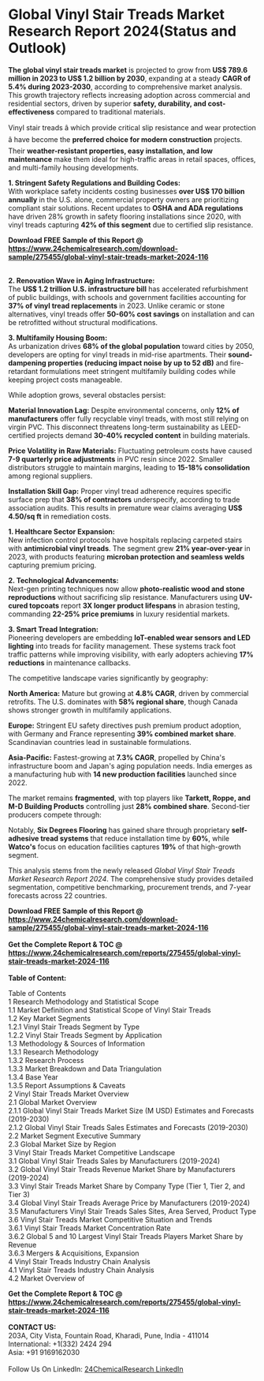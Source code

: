 <h1>Global Vinyl Stair Treads Market Research Report 2024(Status and Outlook)</h1><p><strong>The global vinyl stair treads market</strong> is projected to grow from <strong>US$ 789.6 million in 2023 to US$ 1.2 billion by 2030</strong>, expanding at a steady <strong>CAGR of 5.4% during 2023-2030</strong>, according to comprehensive market analysis. This growth trajectory reflects increasing adoption across commercial and residential sectors, driven by superior <strong>safety, durability, and cost-effectiveness</strong> compared to traditional materials.</p><p>Vinyl stair treads â which provide critical slip resistance and wear protection â have become the <strong>preferred choice for modern construction</strong> projects. Their <strong>weather-resistant properties, easy installation, and low maintenance</strong> make them ideal for high-traffic areas in retail spaces, offices, and multi-family housing developments.</p><p><strong>1. Stringent Safety Regulations and Building Codes:</strong><br>
With workplace safety incidents costing businesses <strong>over US$ 170 billion annually</strong> in the U.S. alone, commercial property owners are prioritizing compliant stair solutions. Recent updates to <strong>OSHA and ADA regulations</strong> have driven 28% growth in safety flooring installations since 2020, with vinyl treads capturing <strong>42% of this segment</strong> due to certified slip resistance.</p><div><b>Download FREE Sample of this Report @ 
            <a href="https://www.24chemicalresearch.com/download-sample/275455/global-vinyl-stair-treads-market-2024-116">
            https://www.24chemicalresearch.com/download-sample/275455/global-vinyl-stair-treads-market-2024-116</a></b></div><br><p><strong>2. Renovation Wave in Aging Infrastructure:</strong><br>
The <strong>US$ 1.2 trillion U.S. infrastructure bill</strong> has accelerated refurbishment of public buildings, with schools and government facilities accounting for <strong>37% of vinyl tread replacements</strong> in 2023. Unlike ceramic or stone alternatives, vinyl treads offer <strong>50-60% cost savings</strong> on installation and can be retrofitted without structural modifications.</p><p><strong>3. Multifamily Housing Boom:</strong><br>
As urbanization drives <strong>68% of the global population</strong> toward cities by 2050, developers are opting for vinyl treads in mid-rise apartments. Their <strong>sound-dampening properties (reducing impact noise by up to 52 dB)</strong> and fire-retardant formulations meet stringent multifamily building codes while keeping project costs manageable.</p><p>While adoption grows, several obstacles persist:</p><p><strong>Material Innovation Lag:</strong> Despite environmental concerns, only <strong>12% of manufacturers</strong> offer fully recyclable vinyl treads, with most still relying on virgin PVC. This disconnect threatens long-term sustainability as LEED-certified projects demand <strong>30-40% recycled content</strong> in building materials.</p><p><strong>Price Volatility in Raw Materials:</strong> Fluctuating petroleum costs have caused <strong>7-9 quarterly price adjustments</strong> in PVC resin since 2022. Smaller distributors struggle to maintain margins, leading to <strong>15-18% consolidation</strong> among regional suppliers.</p><p><strong>Installation Skill Gap:</strong> Proper vinyl tread adherence requires specific surface prep that <strong>38% of contractors</strong> underspecify, according to trade association audits. This results in premature wear claims averaging <strong>US$ 4.50/sq ft</strong> in remediation costs.</p><p><strong>1. Healthcare Sector Expansion:</strong><br>
New infection control protocols have hospitals replacing carpeted stairs with <strong>antimicrobial vinyl treads</strong>. The segment grew <strong>21% year-over-year</strong> in 2023, with products featuring <strong>microban protection and seamless welds</strong> capturing premium pricing.</p><p><strong>2. Technological Advancements:</strong><br>
Next-gen printing techniques now allow <strong>photo-realistic wood and stone reproductions</strong> without sacrificing slip resistance. Manufacturers using <strong>UV-cured topcoats</strong> report <strong>3X longer product lifespans</strong> in abrasion testing, commanding <strong>22-25% price premiums</strong> in luxury residential markets.</p><p><strong>3. Smart Tread Integration:</strong><br>
Pioneering developers are embedding <strong>IoT-enabled wear sensors and LED lighting</strong> into treads for facility management. These systems track foot traffic patterns while improving visibility, with early adopters achieving <strong>17% reductions</strong> in maintenance callbacks.</p><p>The competitive landscape varies significantly by geography:</p><p><strong>North America:</strong> Mature but growing at <strong>4.8% CAGR</strong>, driven by commercial retrofits. The U.S. dominates with <strong>58% regional share</strong>, though Canada shows stronger growth in multifamily applications.</p><p><strong>Europe:</strong> Stringent EU safety directives push premium product adoption, with Germany and France representing <strong>39% combined market share</strong>. Scandinavian countries lead in sustainable formulations.</p><p><strong>Asia-Pacific:</strong> Fastest-growing at <strong>7.3% CAGR</strong>, propelled by China's infrastructure boom and Japan's aging population needs. India emerges as a manufacturing hub with <strong>14 new production facilities</strong> launched since 2022.</p><p>The market remains <strong>fragmented</strong>, with top players like <strong>Tarkett, Roppe, and M-D Building Products</strong> controlling just <strong>28% combined share</strong>. Second-tier producers compete through:</p><p>Notably, <strong>Six Degrees Flooring</strong> has gained share through proprietary <strong>self-adhesive tread systems</strong> that reduce installation time by <strong>60%</strong>, while <strong>Watco's</strong> focus on education facilities captures <strong>19%</strong> of that high-growth segment.</p><p>This analysis stems from the newly released <em>Global Vinyl Stair Treads Market Research Report 2024</em>. The comprehensive study provides detailed segmentation, competitive benchmarking, procurement trends, and 7-year forecasts across 22 countries.

</p><div><b>Download FREE Sample of this Report @ 
            <a href="https://www.24chemicalresearch.com/download-sample/275455/global-vinyl-stair-treads-market-2024-116">
            https://www.24chemicalresearch.com/download-sample/275455/global-vinyl-stair-treads-market-2024-116</a></b></div><br><div><b>Get the Complete Report & TOC @ 
            <a href="https://www.24chemicalresearch.com/reports/275455/global-vinyl-stair-treads-market-2024-116">
            https://www.24chemicalresearch.com/reports/275455/global-vinyl-stair-treads-market-2024-116</a></b></div><br>
            <b>Table of Content:</b><p>Table of Contents<br />
1 Research Methodology and Statistical Scope<br />
1.1 Market Definition and Statistical Scope of Vinyl Stair Treads<br />
1.2 Key Market Segments<br />
1.2.1 Vinyl Stair Treads Segment by Type<br />
1.2.2 Vinyl Stair Treads Segment by Application<br />
1.3 Methodology & Sources of Information<br />
1.3.1 Research Methodology<br />
1.3.2 Research Process<br />
1.3.3 Market Breakdown and Data Triangulation<br />
1.3.4 Base Year<br />
1.3.5 Report Assumptions & Caveats<br />
2 Vinyl Stair Treads Market Overview<br />
2.1 Global Market Overview<br />
2.1.1 Global Vinyl Stair Treads Market Size (M USD) Estimates and Forecasts (2019-2030)<br />
2.1.2 Global Vinyl Stair Treads Sales Estimates and Forecasts (2019-2030)<br />
2.2 Market Segment Executive Summary<br />
2.3 Global Market Size by Region<br />
3 Vinyl Stair Treads Market Competitive Landscape<br />
3.1 Global Vinyl Stair Treads Sales by Manufacturers (2019-2024)<br />
3.2 Global Vinyl Stair Treads Revenue Market Share by Manufacturers (2019-2024)<br />
3.3 Vinyl Stair Treads Market Share by Company Type (Tier 1, Tier 2, and Tier 3)<br />
3.4 Global Vinyl Stair Treads Average Price by Manufacturers (2019-2024)<br />
3.5 Manufacturers Vinyl Stair Treads Sales Sites, Area Served, Product Type<br />
3.6 Vinyl Stair Treads Market Competitive Situation and Trends<br />
3.6.1 Vinyl Stair Treads Market Concentration Rate<br />
3.6.2 Global 5 and 10 Largest Vinyl Stair Treads Players Market Share by Revenue<br />
3.6.3 Mergers & Acquisitions, Expansion<br />
4 Vinyl Stair Treads Industry Chain Analysis<br />
4.1 Vinyl Stair Treads Industry Chain Analysis<br />
4.2 Market Overview of</p><div><b>Get the Complete Report & TOC @ 
            <a href="https://www.24chemicalresearch.com/reports/275455/global-vinyl-stair-treads-market-2024-116">
            https://www.24chemicalresearch.com/reports/275455/global-vinyl-stair-treads-market-2024-116</a></b></div><br><b>CONTACT US:</b><br>
            203A, City Vista, Fountain Road, Kharadi, Pune, India - 411014<br>
            International: +1(332) 2424 294<br>
            Asia: +91 9169162030 <br><br>
            Follow Us On LinkedIn: <a href="https://www.linkedin.com/company/24chemicalresearch/">24ChemicalResearch LinkedIn</a>